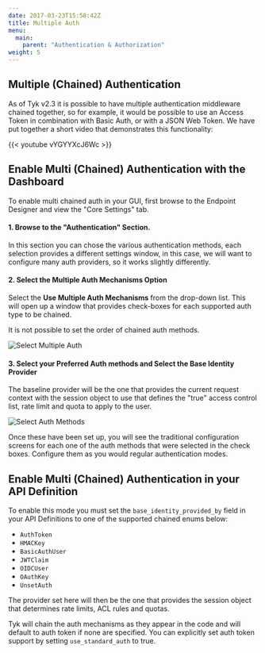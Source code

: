```yaml
---
date: 2017-03-23T15:58:42Z
title: Multiple Auth
menu:
  main:
    parent: "Authentication & Authorization"
weight: 5 
---
```


## Multiple (Chained) Authentication

As of Tyk v2.3 it is possible to have multiple authentication middleware chained together, so for example, it would be possible to use an Access Token in combination with Basic Auth, or with a JSON Web Token. We have put together a short video that demonstrates this functionality:

{{< youtube vYGYYXcJ6Wc >}}

## Enable Multi (Chained) Authentication with the Dashboard

To enable multi chained auth in your GUI, first browse to the Endpoint Designer and view the "Core Settings" tab.

#### 1\. Browse to the "Authentication" Section.

In this section you can chose the various authentication methods, each selection provides a different settings window, in this case, we will want to configure many auth providers, so it works slightly differently.

#### 2\. Select the Multiple Auth Mechanisms Option

Select the **Use Multiple Auth Mechanisms** from the drop-down list. This will open up a window that provides check-boxes for each supported auth type to be chained.

It is not possible to set the order of chained auth methods.

![Select Multiple Auth](/img/2.10/multiple_auth_methods.png)

#### 3\. Select your Preferred Auth methods and Select the Base Identity Provider

The baseline provider will be the one that provides the current request context with the session object to use that defines the "true" access control list, rate limit and quota to apply to the user.

![Select Auth Methods](/img/2.10/select_multiple_auth_methods.png)

Once these have been set up, you will see the traditional configuration screens for each one of the auth methods that were selected in the check boxes. Configure them as you would regular authentication modes.

## Enable Multi (Chained) Authentication in your API Definition

To enable this mode you must set the `base_identity_provided_by` field in your API Definitions to one of the supported chained enums below:

*   `AuthToken`
*   `HMACKey` 
*   `BasicAuthUser` 
*   `JWTClaim` 
*   `OIDCUser` 
*   `OAuthKey` 
*   `UnsetAuth`

The provider set here will then be the one that provides the session object that determines rate limits, ACL rules and quotas.

Tyk will chain the auth mechanisms as they appear in the code and will default to auth token if none are specified. You can explicitly set auth token support by setting `use_standard_auth` to true.